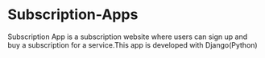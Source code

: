 # Subscription-Apps
Subscription App is a subscription website where users can sign up and buy a subscription for a service.This app is developed with Django(Python)
